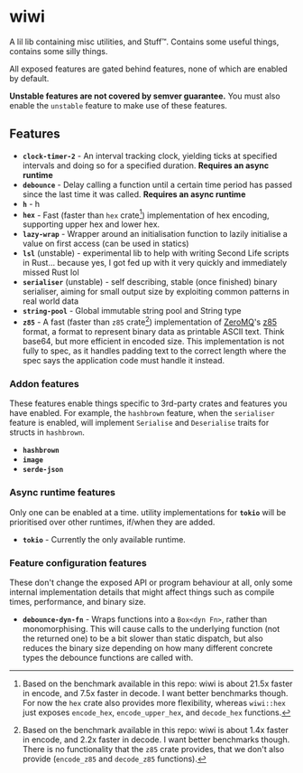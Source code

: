 # wiwi

A lil lib containing misc utilities, and Stuff™. Contains some useful things, contains some silly things.

All exposed features are gated behind features, none of which are enabled by default.

**Unstable features are not covered by semver guarantee.** You must also enable the `unstable` feature to make use of these features.

## Features

<!-- make sure to check Cargo.toml and workflow files too -->

- **`clock-timer-2`** - An interval tracking clock, yielding ticks at specified intervals and doing so for a specified duration. **Requires an async runtime**
- **`debounce`** - Delay calling a function until a certain time period has passed since the last time it was called. **Requires an async runtime**
- **`h`** - h
- **`hex`** - Fast (faster than `hex` crate[^1]) implementation of hex encoding, supporting upper hex and lower hex.
- **`lazy-wrap`** - Wrapper around an initialisation function to lazily initialise a value on first access (can be used in statics)
- **`lsl`** (unstable) - experimental lib to help with writing Second Life scripts in Rust... because yes, I got fed up with it very quickly and immediately missed Rust lol
- **`serialiser`** (unstable) - self describing, stable (once finished) binary serialiser, aiming for small output size by exploiting common patterns in real world data
- **`string-pool`** - Global immutable string pool and String type
- **`z85`** - A fast (faster than `z85` crate[^2]) implementation of [ZeroMQ]'s [z85] format, a format to represent binary data as printable ASCII text. Think base64, but more efficient in encoded size. This implementation is not fully to spec, as it handles padding text to the correct length where the spec says the application code must handle it instead.

### Addon features

These features enable things specific to 3rd-party crates and features you have enabled. For example, the `hashbrown` feature, when the `serialiser` feature is enabled, will implement `Serialise` and `Deserialise` traits for structs in `hashbrown`.

- **`hashbrown`**
- **`image`**
- **`serde-json`**

### Async runtime features

Only one can be enabled at a time. utility implementations for **`tokio`** will be prioritised over other runtimes, if/when they are added.

- **`tokio`** - Currently the only available runtime.

### Feature configuration features

These don't change the exposed API or program behaviour at all, only some internal implementation details that might affect things such as compile times, performance, and binary size.

- **`debounce-dyn-fn`** - Wraps functions into a `Box<dyn Fn>`, rather than monomorphising. This will cause calls to the underlying function (not the returned one) to be a bit slower than static dispatch, but also reduces the binary size depending on how many different concrete types the debounce functions are called with.

[zeromq]: https://zeromq.org
[z85]: https://rfc.zeromq.org/spec/32

[^1]: Based on the benchmark available in this repo: wiwi is about 21.5x faster in encode, and 7.5x faster in decode. I want better benchmarks though. For now the `hex` crate also provides more flexibility, whereas `wiwi::hex` just exposes `encode_hex`, `encode_upper_hex`, and `decode_hex` functions.
[^2]: Based on the benchmark available in this repo: wiwi is about 1.4x faster in encode, and 2.2x faster in decode. I want better benchmarks though. There is no functionality that the `z85` crate provides, that we don't also provide (`encode_z85` and `decode_z85` functions).
